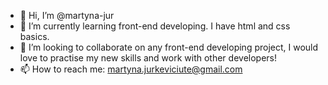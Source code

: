 - 👋 Hi, I’m @martyna-jur
- 🌱 I’m currently learning front-end developing. I have html and css basics.
- 💞️ I’m looking to collaborate on any front-end developing project, I would love to practise my new skills and work with other developers!
- 📫 How to reach me: martyna.jurkeviciute@gmail.com

<!---
martyna-jur/martyna-jur is a ✨ special ✨ repository because its `README.md` (this file) appears on your GitHub profile.
You can click the Preview link to take a look at your changes.
--->
